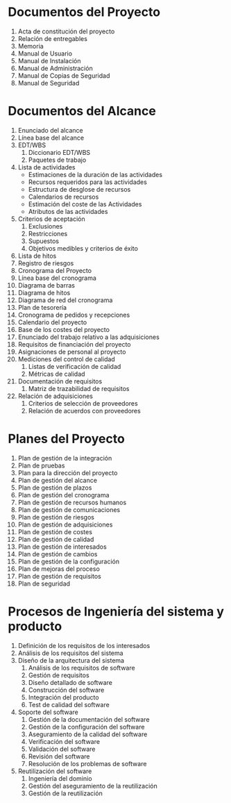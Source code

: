 
**Documentos del Proyecto**
===========================

1. Acta de constitución del proyecto
1. Relación de entregables 
1. Memoria
1. Manual de Usuario
1. Manual de Instalación
1. Manual de Administración
1. Manual de Copias de Seguridad
1. Manual de Seguridad


**Documentos del Alcance**
==========================

1. Enunciado del alcance
1. Línea base del alcance
1. EDT/WBS
    1. Diccionario EDT/WBS
    1. Paquetes de trabajo
1. Lista de actividades
    * Estimaciones de la duración de las actividades
    * Recursos requeridos para las actividades
    * Estructura de desglose de recursos
    * Calendarios de recursos
    * Estimación del coste de las Actividades
    * Atributos de las actividades
1. Criterios de aceptación
    1. Exclusiones
    1. Restricciones
    1. Supuestos
    1. Objetivos medibles y criterios de éxito
1. Lista de hitos
1. Registro de riesgos
1. Cronograma del Proyecto
1. Línea base del cronograma
1. Diagrama de barras
1. Diagrama de hitos
1. Diagrama de red del cronograma
1. Plan de tesorería
1. Cronograma de pedidos y recepciones
1. Calendario del proyecto
1. Base de los costes del proyecto
1. Enunciado  del trabajo relativo a las adquisiciones
1. Requisitos de financiación del proyecto
1. Asignaciones de personal al proyecto
1. Mediciones del control de calidad
    1. Listas de verificación de calidad
    1. Métricas de calidad
1. Documentación de requisitos
    1. Matriz de trazabilidad de requisitos
1. Relación de adquisiciones
    1. Criterios de selección de proveedores
    1. Relación de acuerdos con proveedores


**Planes del Proyecto**
=======================

1. Plan de gestión de la integración
1. Plan de pruebas
1. Plan para la dirección del proyecto
1. Plan de gestión del alcance
1. Plan de gestión de plazos
1. Plan de gestión del cronograma
1. Plan de gestión de recursos humanos
1. Plan de gestión de comunicaciones
1. Plan de gestión de riesgos
1. Plan de gestión de adquisiciones
1. Plan de gestión de costes
1. Plan de gestión de calidad
1. Plan de gestión de interesados
1. Plan de gestión de cambios
1. Plan de gestión de la configuración
1. Plan de mejoras del proceso
1. Plan de gestión de requisitos
1. Plan de seguridad

**Procesos de Ingeniería del sistema y producto**
=================================================

1. Definición de los requisitos de los interesados
1. Análisis de los requisitos del sistema
1. Diseño de la arquitectura del sistema
    1. Análisis de los requisitos de software
    1. Gestión de requisitos
    1. Diseño detallado de software
    1. Construcción del software
    1. Integración del producto
    1. Test de calidad del software
1. Soporte del software
    1. Gestión de la documentación del software
    1. Gestión de la configuración del software
    1. Aseguramiento de la calidad del software
    1. Verificación del software
    1. Validación del software
    1. Revisión del software
    1. Resolución de los problemas de software
1. Reutilización del software
    1. Ingeniería del dominio
    1. Gestión del aseguramiento de la reutilización
    1. Gestión de la reutilización

